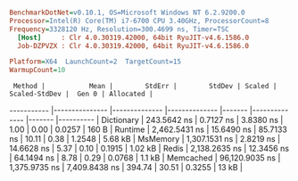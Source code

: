 ``` ini

BenchmarkDotNet=v0.10.1, OS=Microsoft Windows NT 6.2.9200.0
Processor=Intel(R) Core(TM) i7-6700 CPU 3.40GHz, ProcessorCount=8
Frequency=3328120 Hz, Resolution=300.4699 ns, Timer=TSC
  [Host]     : Clr 4.0.30319.42000, 64bit RyuJIT-v4.6.1586.0
  Job-DZPVZX : Clr 4.0.30319.42000, 64bit RyuJIT-v4.6.1586.0

Platform=X64  LaunchCount=2  TargetCount=15  
WarmupCount=10  

```
     Method |           Mean |        StdErr |        StdDev | Scaled | Scaled-StdDev |  Gen 0 | Allocated |
----------- |--------------- |-------------- |-------------- |------- |-------------- |------- |---------- |
 Dictionary |    243.5642 ns |     0.7127 ns |     3.8380 ns |   1.00 |          0.00 | 0.0257 |     160 B |
    Runtime |  2,462.5431 ns |    15.6490 ns |    85.7133 ns |  10.11 |          0.38 | 1.2548 |   5.68 kB |
   MsMemory |  1,307.1531 ns |     2.8219 ns |    14.6628 ns |   5.37 |          0.10 | 0.1915 |   1.02 kB |
      Redis |  2,138.2635 ns |    12.3456 ns |    64.1494 ns |   8.78 |          0.29 | 0.0768 |    1.1 kB |
  Memcached | 96,120.9035 ns | 1,375.9735 ns | 7,409.8438 ns | 394.74 |         30.51 | 0.3255 |     13 kB |
